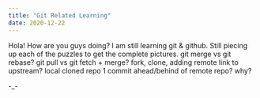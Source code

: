 ```yaml
---
title: "Git Related Learning"
date: 2020-12-22
---
```


Hola! How are you guys doing? 
I am still learning git & github. 
Still piecing up each of the puzzles to get the complete pictures. 
git merge vs git rebase?
git pull vs git fetch + merge?
fork, clone, adding remote link to upstream?
local cloned repo 1 commit ahead/behind of remote repo? why?

-_-

